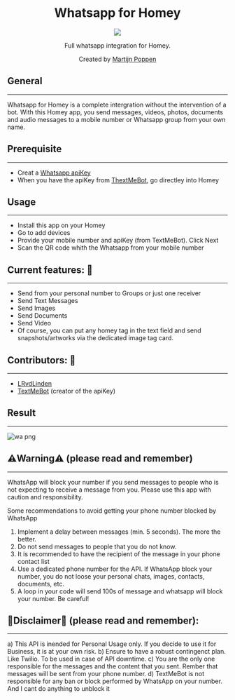 <h1 align="center">Whatsapp for Homey</h1>

<p align="center">
  <a href="https://homey.app/nl-nl/apps/author/5e2daad2e3e0da0ca754b6a8/page/0/">
    <img src="https://www.mobiledekho.com/wp-content/uploads/2017/11/952x501-5.jpg" />
  </a>
</p>

<p align="center">Full whatsapp integration for Homey.</p>


<p align="center">Created by <a href="https://homey.app/nl-nl/apps/author/5e2daad2e3e0da0ca754b6a8/page/0/">Martijn Poppen</a></p> 
  

## General
---
Whatsapp for Homey is a complete intergration without the intervention of a bot. With this Homey app, you send messages, videos, photos, documents and audio messages to a mobile number or Whatsapp group from your own name.


## Prerequisite
---
- Creat a [Whatsapp apiKey](https://textmebot.com/#lepopup-NewApiKey) 
- When you have the apiKey from [ThextMeBot](https://textmebot.com/#lepopup-NewApiKey), go directley into Homey

## Usage
---
- Install this app on your Homey
- Go to add devices
- Provide your mobile number and apiKey (from TextMeBot). Click Next
- Scan the QR code whith the Whatsapp from your mobile number


## Current features: 🔧
---
-  Send from your personal number to Groups or just one receiver
-  Send Text Messages
-  Send Images
-  Send Documents
-  Send Video
-  Of course, you can put any homey tag in the text field and send snapshots/artworks via the dedicated image tag card.
  
## Contributors: 🔧
---
- <a href="https://github.com/LRvdLinden">LRvdLinden</a>
- <a href="https://textmebot.com">TextMeBot</a> (creator of the apiKey)


## Result
---

![wa png](https://github.com/martijnpoppen/com.whatsapp/assets/77990847/6ce276c0-5923-422c-9a50-4327176a3a23)






## ⚠️Warning⚠️ (please read and remember)
---
WhatsApp will block your number if you send messages to people who is not expecting to receive a message from you.
Please use this app with caution and responsibility.

Some recommendations to avoid getting your phone number blocked by WhatsApp
1) Implement a delay between messages (min. 5 seconds). The more the better.
2) Do not send messages to people that you do not know.
3) It is recommended to have the recipient of the message in your phone contact list
4) Use a dedicated phone number for the API. If WhatsApp block your number, you do not loose your personal chats, images, contacts, documents, etc.
5) A loop in your code will send 100s of message and whatsapp will block your number. Be careful!


## 🚨Disclaimer🚨 (please read and remember):
---
a) This API is inended for Personal Usage only. If you decide to use it for Business, it is at your own risk.
b) Ensure to have a robust contingenct plan. Like Twilio. To be used in case of API downtime.
c) You are the only one responsible for the messages and the content that you sent. Rember that messages will be sent from your phone number.
d) TextMeBot is not responsible for any ban or block performed by WhatsApp on your number. And I cant do anything to unblock it


